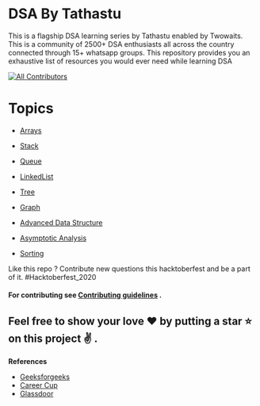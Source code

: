 # DSA By Tathastu

This is a flagship DSA learning series by Tathastu enabled by Twowaits. This is a community of 2500+ DSA enthusiasts all across the country connected through 15+ whatsapp groups. This repository provides you an exhaustive list of resources you would ever need while learning DSA

[![All Contributors](https://img.shields.io/badge/all_contributors-29-orange.svg?style=flat-square)](#contributors)

# Topics

- [Arrays](https://github.com/rishabh115/InterviewQuestions/blob/master/Expedia/README.md)

- [Stack](https://github.com/rishabh115/InterviewQuestions/blob/master/Grab/README.md)

- [Queue](https://github.com/rishabh115/Interview-Questions/blob/master/MobiKwik/README.md)

- [LinkedList](https://github.com/rishabh115/InterviewQuestions/blob/master/NEC%20Technologies/README.md)

- [Tree](https://github.com/rishabh115/InterviewQuestions/blob/master/PayPal/README.md)

- [Graph](https://github.com/rishabh115/InterviewQuestions/blob/master/Samsung/README.md)

- [Advanced Data Structure](https://github.com/rishabh115/InterviewQuestions/blob/master/Uber/README.md)

- [Asymptotic Analysis](https://github.com/rishabh115/InterviewQuestions/blob/master/Yatra.com/README.md)

- [Sorting](https://github.com/rishabh115/InterviewQuestions/blob/master/Zomato/README.md)




Like this repo ? Contribute new questions this hacktoberfest and be a part of it. #Hacktoberfest_2020
#### For contributing see <a href="https://github.com/twowaits/DSAByTathastu/blob/main/CONTRIBUTING.md">Contributing guidelines</a> .


## Feel free to show your love :heart: by putting a star :star: on this project :v: .
<b name="ref">References</b>
- [Geeksforgeeks](http://www.geeksforgeeks.org/)
- [Career Cup](https://www.careercup.com/)
- [Glassdoor](https://www.glassdoor.co.in/index.htm)
